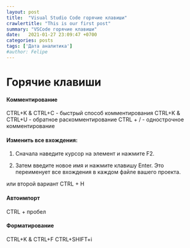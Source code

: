 ```yaml
---
layout: post
title:  "Visual Studio Code горячие клавиши"
crawlertitle: "This is our first post"
summary: "VSCode горячие клавиши"
date:   2021-01-27 23:09:47 +0700
categories: posts
tags: ['Дата аналитика']
#author: Felipe
---
```



# Горячие клавиши

#### Комментирование

CTRL+K & CTRL+C - быстрый способ комментирования
CTRL+K & CTRL+U - oбратное раскомментирование
CTRL + / - однострочное комментирование

#### Изменить все вхождения:

 1.   Сначала наведите курсор на элемент и нажмите F2.

 2.   Затем введите новое имя и нажмите клавишу Enter. Это переименует все вхождения в каждом файле вашего проекта.

 или второй вариант CTRL + H 

#### Автоимпорт 

 CTRL + пробел

#### Форматирование 

 CTRL+K & CTRL+F 
 CTRL+SHIFT+i

